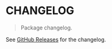 # CHANGELOG

> Package changelog.

See [GitHub Releases](https://github.com/stdlib-js/stats-base-dists-chisquare-entropy/releases) for the changelog.